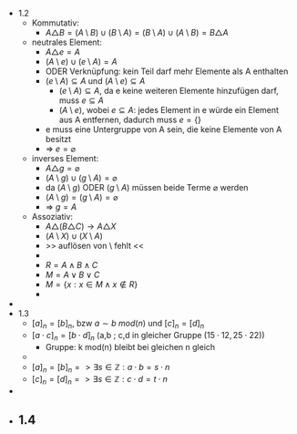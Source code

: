 - 1.2
	- Kommutativ:
		- $A\triangle B=(A\setminus B)\cup(B\setminus A)=(B\setminus A)\cup(A\setminus B)=B\triangle A$
	- neutrales Element:
		- $A\triangle e=A$
		- $(A\setminus e)\cup(e\setminus A)=A$
		- ODER Verknüpfung: kein Teil darf mehr Elemente als A enthalten
		- $(e\setminus A)\subseteq A$ und $(A\setminus e)\subseteq A$
			- $(e\setminus A)\subseteq A$, da e keine weiteren Elemente hinzufügen darf, muss $e\subseteq A$
			- $(A\setminus e)$, wobei $e\subseteq A$: jedes Element in e würde ein Element aus A entfernen, dadurch muss $e=\lbrace\rbrace$
		- e muss eine Untergruppe von A sein, die keine Elemente von A besitzt
		- => $e=\varnothing$
	- inverses Element:
		- $A\triangle g=\varnothing$
		- $(A\setminus g)\cup(g\setminus A)=\varnothing$
		- da $(A\setminus g)$ ODER $(g\setminus A)$ müssen beide Terme $\varnothing$ werden
		- $(A\setminus g)=(g\setminus A)=\varnothing$
		- => $g=A$
	- Assoziativ:
		- $A\triangle(B\triangle C)\rightarrow A\triangle X$
		- $(A\setminus X)\cup(X\setminus A)$
		- \>> auflösen von $\setminus$ fehlt <<
		-
		- $R=A\land B\land C$
		- $M=A\lor B\lor C$
		- $M=\lbrace x:x\in M\land x\notin R\rbrace$
		-
-
- 1.3
	- $[a]_n = [b]_n$, bzw $a \sim b \ mod(n)$ und $[c]_n = [d]_n$
	- $[a\cdot c]_{n}=[b\cdot d]_{n}$ (a,b ; c,d in gleicher Gruppe ($15\cdot12,25\cdot22$))
		- Gruppe: k mod(n) bleibt bei gleichen n gleich
	-
	- $[a]_{n}=[b]_{n}=>\exists s\in\mathbb{Z}:a\cdot b=s\cdot n$
	- $[c]_{n}=[d]_{n}=>\exists s\in\mathbb{Z}:c\cdot d=t\cdot n$
-
- 1.4
	-